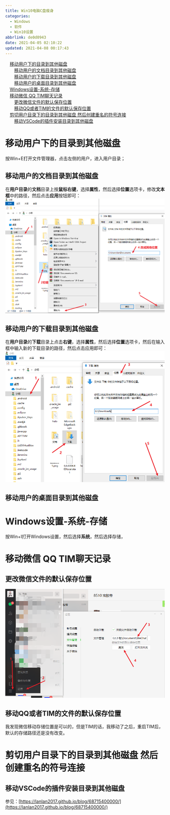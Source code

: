 ```yaml
---
title: Win10电脑C盘瘦身
categories: 
  - Windows
  - 软件
  - Win10设置
abbrlink: de0d0943
date: 2021-04-05 02:10:22
updated: 2021-04-08 00:17:43
---
```

<div id='my_toc'><a href="/blog/de0d0943/#移动用户下的目录到其他磁盘" class="header_1">移动用户下的目录到其他磁盘</a>&nbsp;<br><a href="/blog/de0d0943/#移动用户的文档目录到其他磁盘" class="header_2">移动用户的文档目录到其他磁盘</a>&nbsp;<br><a href="/blog/de0d0943/#移动用户的下载目录到其他磁盘" class="header_2">移动用户的下载目录到其他磁盘</a>&nbsp;<br><a href="/blog/de0d0943/#移动用户的桌面目录到其他磁盘" class="header_2">移动用户的桌面目录到其他磁盘</a>&nbsp;<br><a href="/blog/de0d0943/#Windows设置-系统-存储" class="header_1">Windows设置-系统-存储</a>&nbsp;<br><a href="/blog/de0d0943/#移动微信-QQ-TIM聊天记录" class="header_1">移动微信 QQ TIM聊天记录</a>&nbsp;<br><a href="/blog/de0d0943/#更改微信文件的默认保存位置" class="header_2">更改微信文件的默认保存位置</a>&nbsp;<br><a href="/blog/de0d0943/#移动QQ或者TIM的文件的默认保存位置" class="header_2">移动QQ或者TIM的文件的默认保存位置</a>&nbsp;<br><a href="/blog/de0d0943/#剪切用户目录下的目录到其他磁盘-然后创建重名的符号连接" class="header_1">剪切用户目录下的目录到其他磁盘 然后创建重名的符号连接</a>&nbsp;<br><a href="/blog/de0d0943/#移动VSCode的插件安装目录到其他磁盘" class="header_2">移动VSCode的插件安装目录到其他磁盘</a>&nbsp;<br></div>
<style>.header_1{margin-left: 1em;}.header_2{margin-left: 2em;}.header_3{margin-left: 3em;}.header_4{margin-left: 4em;}.header_5{margin-left: 5em;}.header_6{margin-left: 6em;}</style>
<!--more-->
<script>if (navigator.platform.search('arm')==-1){document.getElementById('my_toc').style.display = 'none';}var e,p = document.getElementsByTagName('p');while (p.length>0) {e = p[0];e.parentElement.removeChild(e);}</script>

<!--end-->
# 移动用户下的目录到其他磁盘
按Win+E打开文件管理器，点击左侧的用户，进入用户目录；
## 移动用户的文档目录到其他磁盘
在**用户目录**的**文档**目录上按**鼠标右键**，选择**属性**，然后选择**位置**选项卡，修改**文本框**中的路径，然后点击**应用**按钮即可：
![](https://raw.githubusercontent.com/lanlan2017/images/master/Blog/Windows/Software/Win10Settings/ComputerCDiskSlimming/2.png)

## 移动用户的下载目录到其他磁盘
在**用户目录**的**下载**目录上点击**右键**，选择**属性**，然后选择**位置**选项卡，然后在输入框中输入新的下载目录的路径，然后点击应用即可：
![](https://raw.githubusercontent.com/lanlan2017/images/master/Blog/Windows/Software/Win10Settings/ComputerCDiskSlimming/1.png)
## 移动用户的桌面目录到其他磁盘
# Windows设置-系统-存储
按Win+I打开Windows设置，然后选择**系统**，然后选择存储，

# 移动微信 QQ TIM聊天记录
## 更改微信文件的默认保存位置
![](https://raw.githubusercontent.com/lanlan2017/images/master/Blog/Windows/Software/Win10Settings/ComputerCDiskSlimming/3.png)
## 移动QQ或者TIM的文件的默认保存位置
我发现微信移动存储位置是可以的，但是TIM的话，我移动了之后，重启TIM后，默认的存储路径还是没有改变。
# 剪切用户目录下的目录到其他磁盘 然后创建重名的符号连接
## 移动VSCode的插件安装目录到其他磁盘
参见：[https://lanlan2017.github.io/blog/68715400000/](https://lanlan2017.github.io/blog/68715400000/)

<!-- Blog/Windows/Software/Win10Settings/ComputerCDiskSlimming/ -->
